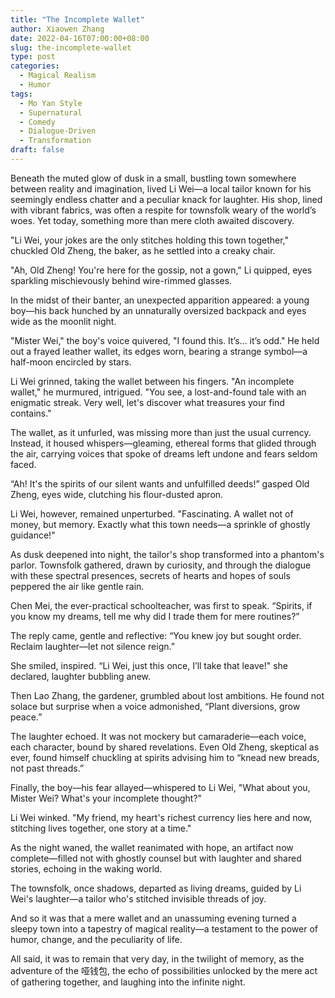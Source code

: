 ```yaml
---
title: "The Incomplete Wallet"
author: Xiaowen Zhang
date: 2022-04-16T07:00:00+08:00
slug: the-incomplete-wallet
type: post
categories:
  - Magical Realism
  - Humor
tags:
  - Mo Yan Style
  - Supernatural
  - Comedy
  - Dialogue-Driven
  - Transformation
draft: false
---
```


Beneath the muted glow of dusk in a small, bustling town somewhere between reality and imagination, lived Li Wei—a local tailor known for his seemingly endless chatter and a peculiar knack for laughter. His shop, lined with vibrant fabrics, was often a respite for townsfolk weary of the world’s woes. Yet today, something more than mere cloth awaited discovery.

"Li Wei, your jokes are the only stitches holding this town together," chuckled Old Zheng, the baker, as he settled into a creaky chair.

"Ah, Old Zheng! You're here for the gossip, not a gown," Li quipped, eyes sparkling mischievously behind wire-rimmed glasses.

In the midst of their banter, an unexpected apparition appeared: a young boy—his back hunched by an unnaturally oversized backpack and eyes wide as the moonlit night.

"Mister Wei," the boy's voice quivered, "I found this. It’s... it’s odd." He held out a frayed leather wallet, its edges worn, bearing a strange symbol—a half-moon encircled by stars.

Li Wei grinned, taking the wallet between his fingers. "An incomplete wallet," he murmured, intrigued. "You see, a lost-and-found tale with an enigmatic streak. Very well, let's discover what treasures your find contains."

The wallet, as it unfurled, was missing more than just the usual currency. Instead, it housed whispers—gleaming, ethereal forms that glided through the air, carrying voices that spoke of dreams left undone and fears seldom faced.

“Ah! It's the spirits of our silent wants and unfulfilled deeds!” gasped Old Zheng, eyes wide, clutching his flour-dusted apron.

Li Wei, however, remained unperturbed. "Fascinating. A wallet not of money, but memory. Exactly what this town needs—a sprinkle of ghostly guidance!"

As dusk deepened into night, the tailor's shop transformed into a phantom's parlor. Townsfolk gathered, drawn by curiosity, and through the dialogue with these spectral presences, secrets of hearts and hopes of souls peppered the air like gentle rain.

Chen Mei, the ever-practical schoolteacher, was first to speak. “Spirits, if you know my dreams, tell me why did I trade them for mere routines?”

The reply came, gentle and reflective: “You knew joy but sought order. Reclaim laughter—let not silence reign.”

She smiled, inspired. “Li Wei, just this once, I’ll take that leave!" she declared, laughter bubbling anew.

Then Lao Zhang, the gardener, grumbled about lost ambitions. He found not solace but surprise when a voice admonished, “Plant diversions, grow peace.”

The laughter echoed. It was not mockery but camaraderie—each voice, each character, bound by shared revelations. Even Old Zheng, skeptical as ever, found himself chuckling at spirits advising him to “knead new breads, not past threads.”

Finally, the boy—his fear allayed—whispered to Li Wei, "What about you, Mister Wei? What's your incomplete thought?"

Li Wei winked. "My friend, my heart's richest currency lies here and now, stitching lives together, one story at a time."

As the night waned, the wallet reanimated with hope, an artifact now complete—filled not with ghostly counsel but with laughter and shared stories, echoing in the waking world.

The townsfolk, once shadows, departed as living dreams, guided by Li Wei's laughter—a tailor who's stitched invisible threads of joy.

And so it was that a mere wallet and an unassuming evening turned a sleepy town into a tapestry of magical reality—a testament to the power of humor, change, and the peculiarity of life.

All said, it was to remain that very day, in the twilight of memory, as the adventure of the 哑钱包, the echo of possibilities unlocked by the mere act of gathering together, and laughing into the infinite night.